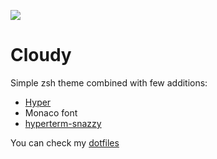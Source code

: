 ![](https://github.com/Huvik/Cloudy/blob/master/screen.png)
# Cloudy
Simple zsh theme combined with few additions:
* [Hyper](https://github.com/zeit/hyper/)
* Monaco font
* [hyperterm-snazzy](https://github.com/sindresorhus/hyper-snazzy)

You can check my [dotfiles](https://github.com/Huvik/dotfiles)
